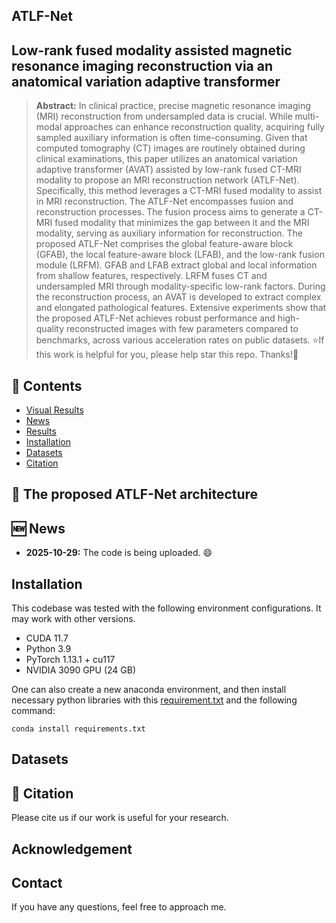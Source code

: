 ## ATLF-Net

## Low-rank fused modality assisted magnetic resonance imaging reconstruction via an anatomical variation adaptive transformer



> **Abstract:** In clinical practice, precise magnetic resonance imaging (MRI) reconstruction from undersampled data is crucial. While multi-modal approaches can enhance reconstruction quality, acquiring fully sampled auxiliary information is often time-consuming. Given that computed tomography (CT) images are routinely obtained during clinical examinations, this paper utilizes an anatomical variation adaptive transformer (AVAT) assisted by low-rank fused CT-MRI modality to propose an MRI reconstruction network (ATLF-Net). Specifically, this method leverages a CT-MRI fused modality to assist in MRI reconstruction. The ATLF-Net encompasses fusion and reconstruction processes. The fusion process aims to generate a CT-MRI fused modality that minimizes the gap between it and the MRI modality, serving as auxiliary information for reconstruction. The proposed ATLF-Net comprises the global feature-aware block (GFAB), the local feature-aware block (LFAB), and the low-rank fusion module (LRFM). GFAB and LFAB extract global and local information from shallow features, respectively. LRFM fuses CT and undersampled MRI through modality-specific low-rank factors. During the reconstruction process, an AVAT is developed to extract complex and elongated pathological features. Extensive experiments show that the proposed ATLF-Net achieves robust performance and high-quality reconstructed images with few parameters compared to benchmarks, across various acceleration rates on public datasets.
⭐If this work is helpful for you, please help star this repo. Thanks!🤗


## 📑 Contents

- [Visual Results](#visual_results)
- [News](#news)
- [Results](#results)
- [Installation](#installation)
- [Datasets](#Datasets)
- [Citation](#cite)



## <a name="Real-SR"></a> 🥇 The proposed ATLF-Net architecture




## <a name="news"></a> 🆕 News

- **2025-10-29:** The code is being uploaded. 😄
 


## <a name="installation"></a> Installation

This codebase was tested with the following environment configurations. It may work with other versions.

- CUDA 11.7
- Python 3.9
- PyTorch 1.13.1 + cu117
- NVIDIA 3090 GPU (24 GB) 


One can also create a new anaconda environment, and then install necessary python libraries with this [requirement.txt](https://drive.google.com/file/) and the following command: 
```
conda install requirements.txt
```


## Datasets
 
## <a name="cite"></a> 🥰 Citation

Please cite us if our work is useful for your research.


## Acknowledgement
 
## Contact

If you have any questions, feel free to approach me.



